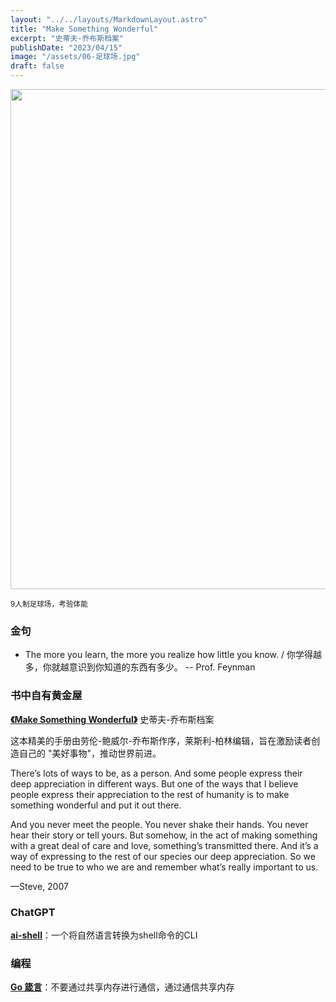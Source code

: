 ```yaml
---
layout: "../../layouts/MarkdownLayout.astro"
title: "Make Something Wonderful"
excerpt: "史蒂夫-乔布斯档案"
publishDate: "2023/04/15"
image: "/assets/06-足球场.jpg"
draft: false
---
```


<img src="/assets/06-足球场.jpg" loading="lazy" width=800/>

<small>9人制足球场，考验体能</small>

### 金句

- The more you learn, the more you realize how little you know. / 你学得越多，你就越意识到你知道的东西有多少。 -- Prof. Feynman


### 书中自有黄金屋

**[《Make Something Wonderful》](https://book.stevejobsarchive.com/ )** 史蒂夫-乔布斯档案

这本精美的手册由劳伦-鲍威尔-乔布斯作序，莱斯利-柏林编辑，旨在激励读者创造自己的 "美好事物"，推动世界前进。


There’s lots of ways to be, as a person. And some people express their deep appreciation in different ways. But one of the ways that I believe people express their appreciation to the rest of humanity is to make something wonderful and put it out there.

And you never meet the people. You never shake their hands. You never hear their story or tell yours. But somehow, in the act of making something with a great deal of care and love, something’s transmitted there. And it’s a way of expressing to the rest of our species our deep appreciation. So we need to be true to who we are and remember what’s really important to us.

—Steve, 2007


### ChatGPT

**[ai-shell](https://github.com/BuilderIO/ai-shell)**：一个将自然语言转换为shell命令的CLI

### 编程
**[Go 箴言](https://github.com/cristaloleg/go-advice/blob/master/README_ZH.md)**：不要通过共享内存进行通信，通过通信共享内存


